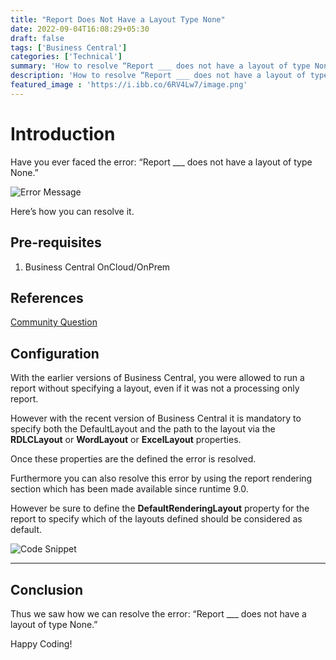 ```yaml
---
title: "Report Does Not Have a Layout Type None"
date: 2022-09-04T16:08:29+05:30
draft: false
tags: ['Business Central']
categories: ['Technical']
summary: 'How to resolve “Report ___ does not have a layout of type None.” error'
description: 'How to resolve “Report ___ does not have a layout of type None.” error'
featured_image : 'https://i.ibb.co/6RV4Lw7/image.png'
---
```

# Introduction

Have you ever faced the error: “Report ___ does not have a layout of type None.”

![Error Message](https://i.ibb.co/6RV4Lw7/image.png)

Here’s how you can resolve it.

## Pre-requisites
1. Business Central OnCloud/OnPrem

## References
[Community Question](https://community.dynamics.com/business/b/think-about-it/posts/how-do-i-fix-error-report-x-does-not-have-a-layout-of-type-none)

## Configuration
With the earlier versions of Business Central, you were allowed to run a report without specifying a layout, even if it was not a processing only report.

However with the recent version of Business Central it is mandatory to specify both the DefaultLayout and the path to the layout via the **RDLCLayout** or **WordLayout** or **ExcelLayout** properties.

Once these properties are the defined the error is resolved.

Furthermore you can also resolve this error by using the report rendering section which has been made available since runtime 9.0.

However be sure to define the **DefaultRenderingLayout** property for the report to specify which of the layouts defined should be considered as default.

![Code Snippet](https://i.ibb.co/vkgQfCD/image.png)

---

## Conclusion

Thus we saw how we can resolve the error: “Report ___ does not have a layout of type None.”

Happy Coding!


